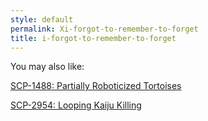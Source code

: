```yaml
---
style: default
permalink: Xi-forgot-to-remember-to-forget
title: i-forgot-to-remember-to-forget
---
```

You may also like:

[SCP-1488: Partially Roboticized Tortoises](http://scp-wiki.net/scp-1488)

[SCP-2954: Looping Kaiju Killing](http://scp-wiki.net/scp-2954)
